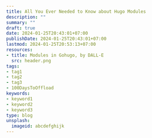 ```yaml
---
title: All You Ever Needed to Know about Hugo Modules
description: ""
summary: ""
draft: true
date: 2024-01-25T20:43:01+07:00
publishDate: 2024-01-25T20:43:01+07:00
lastmod: 2024-01-25T20:53:13+07:00
resources:
- title: Modules in Gohugo, by DALL-E
  src: header.png
tags:
- tag1
- tag2
- tag3
- 100DaysToOffload
keywords:
- keyword1
- keyword2
- keyword3
type: blog
unsplash:
  imageid: abcdefghijk
---
```


